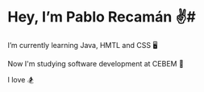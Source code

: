 # Hey, I’m Pablo Recamán :v:#

I’m currently learning Java, HMTL and CSS :desktop_computer:

Now I'm studying software development at CEBEM :school:

I love :snowboarder:
